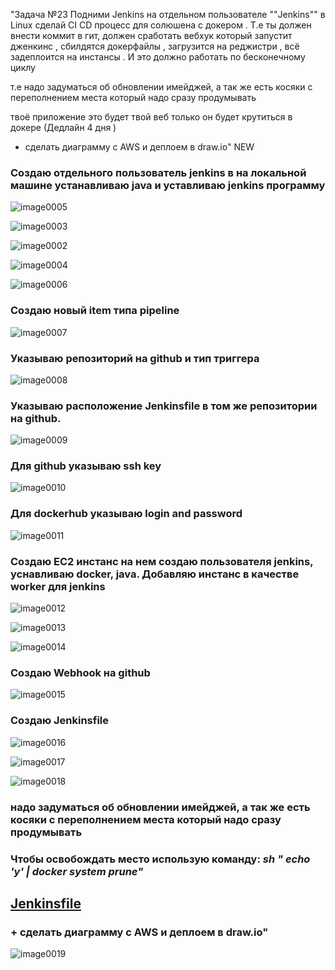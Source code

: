"Задача  №23 Подними Jenkins на отдельном пользователе ""Jenkins"" в Linux сделай CI CD процесс для солюшена с докером . Т.е ты должен внести коммит в гит, должен сработать вебхук который запустит дженкинс , сбилдятся докерфайлы , загрузится на реджистри , всё задеплоится на инстансы . И это должно работать по бесконечному циклу 

т.е надо задуматься об обновлении имейджей, а так же есть косяки с переполнением места который надо сразу продумывать

твоё приложение это будет твой веб только он будет крутиться в докере  (Дедлайн 4 дня )
+ сделать диаграмму c AWS и деплоем в draw.io"
NEW



### Создаю отдельного пользователь jenkins в на локальной машине устанавливаю java и уставливаю jenkins программу

![image0005](image0005.png)

![image0003](image0003.png)

![image0002](image0002.png)

![image0004](image0004.png)

![image0006](image0006.png)


### Создаю новый item типа pipeline

![image0007](image0007.png)

### Указываю репозиторий на github и тип триггера 

![image0008](image0008.png)

### Указываю расположение Jenkinsfile в том же репозитории на github.

![image0009](image0009.png)

### Для github указываю ssh key

![image0010](image0010.png)

### Для dockerhub указываю login and password

![image0011](image0011.png)

### Создаю EC2 инстанс на нем создаю пользователя jenkins, уснавливаю docker, java. Добавляю инстанс в качестве worker для jenkins

![image0012](image0012.png)

![image0013](image0013.png)

![image0014](image0014.png)

### Создаю Webhook на github

![image0015](image0015.png)

### Создаю Jenkinsfile

![image0016](image0016.png)

![image0017](image0017.png)

![image0018](image0018.png)

### надо задуматься об обновлении имейджей, а так же есть косяки с переполнением места который надо сразу продумывать
### Чтобы освобождать место использую команду: *sh " echo 'y' | docker system prune"*

## [Jenkinsfile](Jenkinsfile)


### + сделать диаграмму c AWS и деплоем в draw.io"

![image0019](image0019.png)









